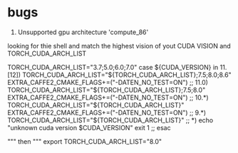 # bugs


1. Unsupported gpu architecture 'compute_86'

looking for thie shell and match the highest vision of  yout CUDA VISION and TORCH_CUDA_ARCH_LIST



TORCH_CUDA_ARCH_LIST="3.7;5.0;6.0;7.0"
case ${CUDA_VERSION} in
    11.[12])
        TORCH_CUDA_ARCH_LIST="${TORCH_CUDA_ARCH_LIST};7.5;8.0;8.6"
        EXTRA_CAFFE2_CMAKE_FLAGS+=("-DATEN_NO_TEST=ON")
        ;;
    11.0)
        TORCH_CUDA_ARCH_LIST="${TORCH_CUDA_ARCH_LIST};7.5;8.0"
        EXTRA_CAFFE2_CMAKE_FLAGS+=("-DATEN_NO_TEST=ON")
        ;;
    10.*)
        TORCH_CUDA_ARCH_LIST="${TORCH_CUDA_ARCH_LIST}"
        EXTRA_CAFFE2_CMAKE_FLAGS+=("-DATEN_NO_TEST=ON")
        ;;
    9.*)
        TORCH_CUDA_ARCH_LIST="${TORCH_CUDA_ARCH_LIST}"
        ;;
    *)
        echo "unknown cuda version $CUDA_VERSION"
        exit 1
        ;;
esac

""" then """
export TORCH_CUDA_ARCH_LIST="8.0"
